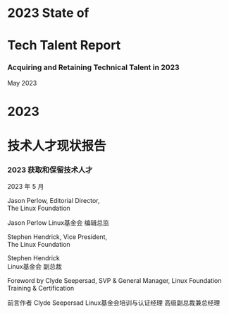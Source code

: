 # 2023 State of  
# Tech Talent Report
### Acquiring and Retaining Technical Talent in 2023
May 2023

# 2023
# 技术人才现状报告
### 2023 获取和保留技术人才  
2023 年 5 月

Jason Perlow, Editorial Director,  
The Linux Foundation

Jason Perlow
Linux基金会 编辑总监

Stephen Hendrick, Vice President,  
The Linux Foundation

Stephen Hendrick  
Linux基金会 副总裁

Foreword by Clyde Seepersad, SVP & General
Manager, Linux Foundation Training & Certification

前言作者 Clyde Seepersad
Linux基金会培训与认证经理 高级副总裁兼总经理
